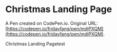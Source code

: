 # Christmas Landing Page

A Pen created on CodePen.io. Original URL: [https://codepen.io/fridayfang/pen/mdjPXQM](https://codepen.io/fridayfang/pen/mdjPXQM).

Christmas Landing Pagetest
